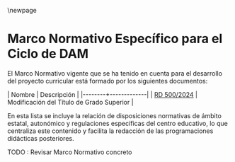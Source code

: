 \newpage

# Marco Normativo Específico para el Ciclo de DAM 

El Marco Normativo vigente que se ha tenido en cuenta para el desarrollo del proyecto curricular 
está formado por los siguientes documentos:

| Nombre | Descripción |
|--------+-------------|
| [RD 500/2024](https://www.boe.es/eli/es/rd/2024/05/21/500) | Modificación del Título de Grado Superior |

En esta lista se incluye la relación de disposiciones normativas de ámbito estatal, autonómico y regulaciones específicas del centro educativo, lo que centraliza este contenido y facilita la redacción de las programaciones didácticas posteriores.

TODO : Revisar Marco Normativo concreto
